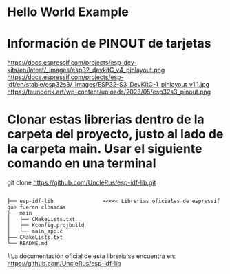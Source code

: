 # Hello World Example

# Información de PINOUT de tarjetas
https://docs.espressif.com/projects/esp-dev-kits/en/latest/_images/esp32_devkitC_v4_pinlayout.png
https://docs.espressif.com/projects/esp-idf/en/stable/esp32s3/_images/ESP32-S3_DevKitC-1_pinlayout_v1.1.jpg
https://taunoerik.art/wp-content/uploads/2023/05/esp32s3_pinout.png


# Clonar estas librerias dentro de la carpeta del proyecto, justo al lado de la carpeta main. Usar el siguiente comando en una terminal
git clone https://github.com/UncleRus/esp-idf-lib.git

```

├── esp-idf-lib                <<<<< Librerias oficiales de espressif que fueron clonadas 
├── main
│   ├── CMakeLists.txt
│   ├── Kconfig.projbuild      
│   └── main_app.c
├── CMakeLists.txt             
└── README.md             
```


#La documentación oficial de esta libreria se encuentra en: 
https://github.com/UncleRus/esp-idf-lib

